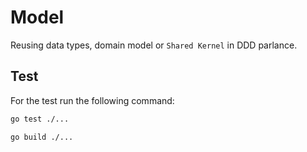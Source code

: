 # Model

Reusing data types, domain model or `Shared Kernel` in DDD parlance.

## Test

For the test run the following command:

```sh
go test ./...

go build ./...
```
